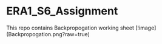 # ERA1_S6_Assignment
This repo contains Backpropogation working sheet
[!image]
(Backpropogation.png?raw=true)

